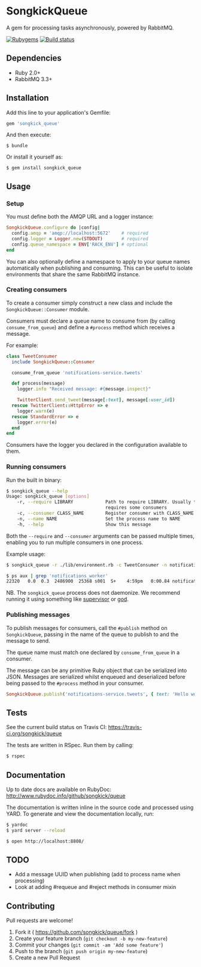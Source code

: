 # SongkickQueue

A gem for processing tasks asynchronously, powered by RabbitMQ.

[![Rubygems](https://badge.fury.io/rb/songkick_queue.svg)](https://rubygems.org/gems/songkick_queue)
[![Build status](https://travis-ci.org/songkick/queue.svg?branch=master)](https://travis-ci.org/songkick/queue)

## Dependencies

* Ruby 2.0+
* RabbitMQ 3.3+

## Installation

Add this line to your application's Gemfile:

```ruby
gem 'songkick_queue'
```

And then execute:

    $ bundle

Or install it yourself as:

    $ gem install songkick_queue

## Usage

### Setup

You must define both the AMQP URL and a logger instance:

```ruby
SongkickQueue.configure do |config|
  config.amqp = 'amqp://localhost:5672'    # required
  config.logger = Logger.new(STDOUT)       # required
  config.queue_namespace = ENV['RACK_ENV'] # optional
end
```

You can also optionally define a namespace to apply to your queue names automatically when
publishing and consuming. This can be useful to isolate environments that share the same RabbitMQ
instance.

### Creating consumers

To create a consumer simply construct a new class and include the `SongkickQueue::Consumer`
module.

Consumers must declare a queue name to consume from (by calling `consume_from_queue`) and
define a `#process` method which receives a message.

For example:

```ruby
class TweetConsumer
  include SongkickQueue::Consumer

  consume_from_queue 'notifications-service.tweets'

  def process(message)
    logger.info "Received message: #{message.inspect}"

    TwitterClient.send_tweet(message[:text], message[:user_id])
  rescue TwitterClient::HttpError => e
    logger.warn(e)
  rescue StandardError => e
    logger.error(e)
  end
end
```

Consumers have the logger you declared in the configuration available to them.

### Running consumers

Run the built in binary:

```sh
$ songkick_queue --help
Usage: songkick_queue [options]
    -r, --require LIBRARY            Path to require LIBRARY. Usually this will be a file that
                                     requires some consumers
    -c, --consumer CLASS_NAME        Register consumer with CLASS_NAME
    -n, --name NAME                  Set the process name to NAME
    -h, --help                       Show this message
```

Both the `--require` and `--consumer` arguments can be passed multiple times, enabling you to run
multiple consumers in one process.

Example usage:

```sh
$ songkick_queue -r ./lib/environment.rb -c TweetConsumer -n notifications_worker
```

```sh
$ ps aux | grep 'notifications_worker'
22320   0.0  0.3  2486900  25368 s001  S+    4:59pm   0:00.84 notifications_worker[idle]
```

NB. The `songkick_queue` process does not daemonize. We recommend running it using something like
[supervisor](http://supervisord.org/) or [god](http://godrb.com/).

### Publishing messages

To publish messages for consumers, call the `#publish` method on `SongkickQueue`, passing in the
name of the queue to publish to and the message to send.

The queue name must match one declared by `consume_from_queue` in a consumer.

The message can be any primitive Ruby object that can be serialized into JSON. Messages are
serialized whilst enqueued and deserialized before being passed to the `#process` method in your
consumer.

```ruby
SongkickQueue.publish('notifications-service.tweets', { text: 'Hello world', user_id: 57237722 })
```

## Tests

See the current build status on Travis CI: https://travis-ci.org/songkick/queue

The tests are written in RSpec. Run them by calling:

```sh
$ rspec
```

## Documentation

Up to date docs are available on RubyDoc: http://www.rubydoc.info/github/songkick/queue

The documentation is written inline in the source code and processed using YARD. To generate and
view the documentation locally, run:

```sh
$ yardoc
$ yard server --reload

$ open http://localhost:8808/
```

## TODO

* Add a message UUID when publishing (add to process name when processing)
* Look at adding #requeue and #reject methods in consumer mixin

## Contributing

Pull requests are welcome!

1. Fork it ( https://github.com/songkick/queue/fork )
2. Create your feature branch (`git checkout -b my-new-feature`)
3. Commit your changes (`git commit -am 'Add some feature'`)
4. Push to the branch (`git push origin my-new-feature`)
5. Create a new Pull Request
